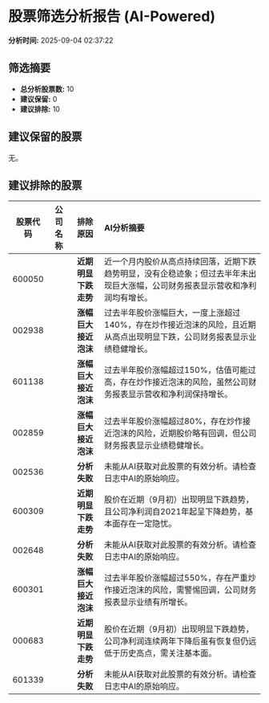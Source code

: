 # 股票筛选分析报告 (AI-Powered)

**分析时间:** 2025-09-04 02:37:22

## 筛选摘要

- **总分析股票数:** 10
- **建议保留:** 0
- **建议排除:** 10

## 建议保留的股票

无。


## 建议排除的股票

| 股票代码 | 公司名称 | 排除原因 | AI分析摘要 |
|:---:|:---:|:---:|:---|
| 600050 |  | **近期明显下跌走势** | 近一个月内股价从高点持续回落，近期下跌趋势明显，没有企稳迹象；但过去半年未出现巨大涨幅，公司财务报表显示营收和净利润均有增长。 |
| 002938 |  | **涨幅巨大接近泡沫** | 过去半年股价涨幅巨大，一度上涨超过140%，存在炒作接近泡沫的风险，且近期从高点出现明显下跌，公司财务报表显示业绩稳健增长。 |
| 601138 |  | **涨幅巨大接近泡沫** | 过去半年股价涨幅超过150%，估值可能过高，存在炒作接近泡沫的风险，虽然公司财务报表显示营收和净利润保持增长。 |
| 002859 |  | **涨幅巨大接近泡沫** | 过去半年股价涨幅超过80%，存在炒作接近泡沫的风险，近期股价略有回调，但公司财务报表显示业绩稳健增长。 |
| 002536 |  | **分析失败** | 未能从AI获取对此股票的有效分析。请检查日志中AI的原始响应。 |
| 600309 |  | **近期明显下跌走势** | 股价在近期（9月初）出现明显下跌趋势，且公司净利润自2021年起呈下降趋势，基本面存在一定隐忧。 |
| 002648 |  | **分析失败** | 未能从AI获取对此股票的有效分析。请检查日志中AI的原始响应。 |
| 600301 |  | **涨幅巨大接近泡沫** | 过去半年股价涨幅超过550%，存在严重炒作接近泡沫的风险，需警惕回调，公司财务报表显示业绩有所增长。 |
| 000683 |  | **近期明显下跌走势** | 股价在近期（9月初）出现明显下跌趋势，公司净利润连续两年下降后虽有恢复但仍远低于历史高点，需关注基本面。 |
| 601339 |  | **分析失败** | 未能从AI获取对此股票的有效分析。请检查日志中AI的原始响应。 |
